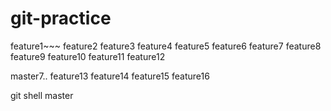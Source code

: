 # git-practice
feature1~~~
feature2
feature3
feature4
feature5
feature6
feature7
feature8
feature9
feature10
feature11
feature12





master7..
feature13
feature14
feature15
feature16

git shell master